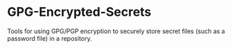 # GPG-Encrypted-Secrets
Tools for using GPG/PGP encryption to securely store secret files (such as a password file) in a repository.
